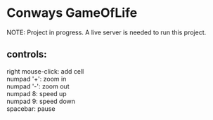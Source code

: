 # Conways GameOfLife
NOTE: Project in progress.
A live server is needed to run this project.
## controls:
  right mouse-click: add cell  
  numpad '+': zoom in  
  numpad '-': zoom out  
  numpad 8: speed up  
  numpad 9: speed down  
  spacebar: pause  

  
